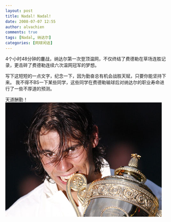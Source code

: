 ```yaml
---
layout: post
title: Nadal! Nadal!
date: 2008-07-07 12:55
author: alvachien
comments: true
tags: [Nadal, 纳达尔]
categories: [网球闲话]
---
```

4个小时48分钟的鏖战，纳达尔第一次登顶温网，不仅终结了费德勒在草场连胜记录，更击碎了费德勒连续六次温网冠军的梦想。
 
写下这短短的一点文字，纪念一下，因为勤奋总有机会战胜天赋，只要你能坚持下来。
我不得不BS一下某些同学，这些同学在费德勒输球后对纳达尔的职业寿命进行了一些不厚道的预测。
 
天道酬勤！
![Picture from Sina Sports](/assets/uploads/2008/07/U2407P6T12D3768950F44DT20080707052507.jpg)

